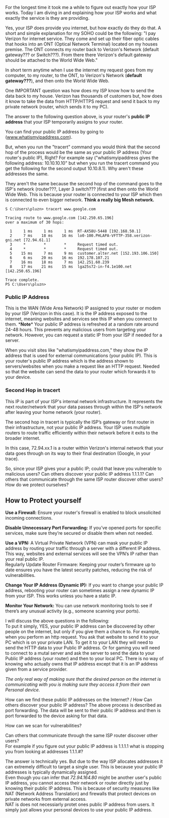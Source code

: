 For the longest time it took me a while to figure out exactly how your ISP works. Today I am diving in and explaining how your ISP works and what exactly the service is they are providing.  

Yes, your ISP does provide you internet, but how exactly do they do that. A short and simple explanation for my SOHO could be the following: "I pay Verizon for internet service. They come and set up their fiber optic cables that hooks into an ONT (Optical Network Terminal) located on my houses premise. The ONT connects my router back to Verizon's Network (default gateway??? or Switch???). From there there Verizon's default gateway should be attached to the World Wide Web."  
  
In short term anytime when I use the internet my request goes from my computer, to my router, to the ONT, to Verizon's Network (**default gateway???**), and then onto the World Wide Web.  
  
One IMPORTANT question was how does my ISP know how to send the data back to my house. Verizon has thousands of customers but, how does it know to take the data from HTTP/HTTPS request and send it back to my private network (router, which sends it to my PC).  
  
The answer to the following question above, is your router's **public IP address** that your ISP temporarily assigns to your router.  
  
You can find your public IP address by going to (www.whatismyipaddress.com).  
  
But, when you run the "tracert" command you would think that the second hop of the process would be the same as your public IP address (Your router's public IP), Right? For example say ("whatismyipaddress gives the following address: 10.10.10.10" but when you run the tracert command you get the following for the second output 10.10.8.1). Why aren't these addresses the same. 

They aren't the same because the second hop of the command goes to the ISP's network (router???, Layer 3 switch??? )first and then onto the World Wide Web. This is because your router is connected to your ISP which then is connected to even bigger network.  **Think a really big Mesh network.**
```
S C:\Users\pluzn> tracert www.google.com

Tracing route to www.google.com [142.250.65.196]
over a maximum of 30 hops:

  1     1 ms     1 ms     1 ms  RT-AX58U-5448 [192.168.50.1]
  2     7 ms    18 ms    16 ms  lo0-100.PHLAPA-VFTTP-358.verizon-gni.net [72.94.61.1]
  3     *        *        *     Request timed out.
  4     *        *        *     Request timed out.
  5    15 ms     7 ms     9 ms  customer.alter.net [152.193.106.150]
  6     6 ms    20 ms    16 ms  192.178.107.21
  7    16 ms    18 ms     7 ms  142.251.60.239
  8    17 ms    21 ms    15 ms  lga25s72-in-f4.1e100.net [142.250.65.196]

Trace complete.
PS C:\Users\pluzn>
```
### Public IP Address

This is the WAN (Wide Area Network) IP assigned to your router or modem by your ISP (Verizon in this case). It is the IP address exposed to the internet, meaning websites and services see this IP when you connect to them.  \***Note**\*  Your public IP address is refreshed at a random rate around 24-48 hours.  This prevents any malicious users from targeting your network.  However, you can request a static IP from your ISP if needed for a server.
  
When you visit sites like "whatismyipaddress.com," they show the IP address that is used for external communications (your public IP). This is your router's public IP address which is the address shown to servers/websites when you make a request like an HTTP request.  Needed so that the website can send the data to your router which forwards it to your device.

### Second Hop in tracert

This IP is part of your ISP's internal network infrastructure. It represents the next router/network that your data passes through within the ISP's network after leaving your home network (your router).  
  
The second hop in tracert is typically the ISP’s gateway or first router in their infrastructure, not your public IP address. Your ISP uses multiple routers to route traffic efficiently within their network before it exits to the broader internet.  
  
In this case, 72.94.xx.1 is a router within Verizon's internal network that your data goes through on its way to their final destination (Google, in your trace).  

So, since your ISP gives your a public IP; could that leave you vulnerable to malicious users? Can others discover your public IP address 1.1.1.1? Can others that communicate through the same ISP router discover other users? How do we protect ourselves?

## How to Protect yourself

**Use a Firewall:** Ensure your router's firewall is enabled to block unsolicited incoming connections.  

**Disable Unnecessary Port Forwarding:** If you’ve opened ports for specific services, make sure they’re secured or disable them when not needed.  

**Use a VPN:** A Virtual Private Network (VPN) can mask your public IP address by routing your traffic through a server with a different IP address. This way, websites and external services will see the VPN’s IP rather than your real public IP.  
Regularly Update Router Firmware: Keeping your router’s firmware up to date ensures you have the latest security patches, reducing the risk of vulnerabilities.  

**Change Your IP Address (Dynamic IP):** If you want to change your public IP address, rebooting your router can sometimes assign a new dynamic IP from your ISP. This works unless you have a static IP.  

**Monitor Your Network:** You can use network monitoring tools to see if there’s any unusual activity (e.g., someone scanning your ports).  
  
I will discuss the above questions in the following:  
To put it simply, YES, your public IP address can be discovered by other people on the internet, but only if you give them a chance to. For example, when you perform an http request. You ask that website to send it to your PC which is on your private LAN. To get it to your LAN they will need to send the HTTP data to your Public IP address. Or for gaming you will need to connect to a mutal server and ask the server to send the data to your Public IP address (your router) and then to your local PC. There is no way of knowing who actually owns that IP address except that it is an IP address given from a service provider.  
  
*The only real way of making sure that the desired person on the internet is communicating with you is making sure they access it from their own Personal device.*  
  
How can we find these public IP addresses on the Internet? / How Can others discover your public IP address? The above process is described as port forwarding. The data will be sent to their public IP address and then is port forwarded to the device asking for that data.  
  
How can we scan for vulnerabilities?  
  
Can others that communicate through the same ISP router discover other users?  
For example if you figure out your public IP address is 1.1.1.1 what is stopping you from looking at addresses 1.1.1.#?  
  
The answer is technically yes. But due to the way ISP allocates addresses it can extremely difficult to target a single user. This is because your public IP addresses is typically dynamically assigned.  
Even though you can infer that *72.94.164.80* might be another user's public IP address, you cannot access their network or router directly just by knowing their public IP address. This is because of security measures like NAT (Network Address Translation) and firewalls that protect devices on private networks from external access.  
NAT is does not necessiarly protet ones public IP address from users. It simply just allows your personal devices to use your public IP address.

